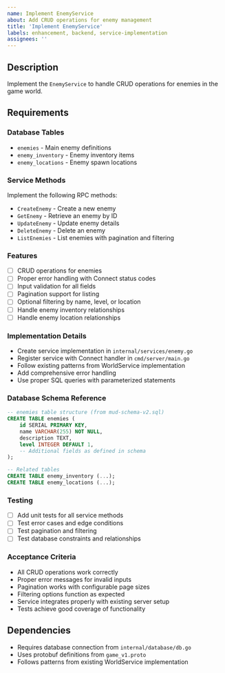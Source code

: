 ```yaml
---
name: Implement EnemyService
about: Add CRUD operations for enemy management
title: 'Implement EnemyService'
labels: enhancement, backend, service-implementation
assignees: ''
---
```


## Description

Implement the `EnemyService` to handle CRUD operations for enemies in the game world.

## Requirements

### Database Tables
- `enemies` - Main enemy definitions
- `enemy_inventory` - Enemy inventory items
- `enemy_locations` - Enemy spawn locations

### Service Methods
Implement the following RPC methods:
- `CreateEnemy` - Create a new enemy
- `GetEnemy` - Retrieve an enemy by ID
- `UpdateEnemy` - Update enemy details
- `DeleteEnemy` - Delete an enemy
- `ListEnemies` - List enemies with pagination and filtering

### Features
- [ ] CRUD operations for enemies
- [ ] Proper error handling with Connect status codes
- [ ] Input validation for all fields
- [ ] Pagination support for listing
- [ ] Optional filtering by name, level, or location
- [ ] Handle enemy inventory relationships
- [ ] Handle enemy location relationships

### Implementation Details
- Create service implementation in `internal/services/enemy.go`
- Register service with Connect handler in `cmd/server/main.go`
- Follow existing patterns from WorldService implementation
- Add comprehensive error handling
- Use proper SQL queries with parameterized statements

### Database Schema Reference
```sql
-- enemies table structure (from mud-schema-v2.sql)
CREATE TABLE enemies (
    id SERIAL PRIMARY KEY,
    name VARCHAR(255) NOT NULL,
    description TEXT,
    level INTEGER DEFAULT 1,
    -- Additional fields as defined in schema
);

-- Related tables
CREATE TABLE enemy_inventory (...);
CREATE TABLE enemy_locations (...);
```

### Testing
- [ ] Add unit tests for all service methods
- [ ] Test error cases and edge conditions
- [ ] Test pagination and filtering
- [ ] Test database constraints and relationships

### Acceptance Criteria
- All CRUD operations work correctly
- Proper error messages for invalid inputs
- Pagination works with configurable page sizes
- Filtering options function as expected
- Service integrates properly with existing server setup
- Tests achieve good coverage of functionality

## Dependencies
- Requires database connection from `internal/database/db.go`
- Uses protobuf definitions from `game_v1.proto`
- Follows patterns from existing WorldService implementation
